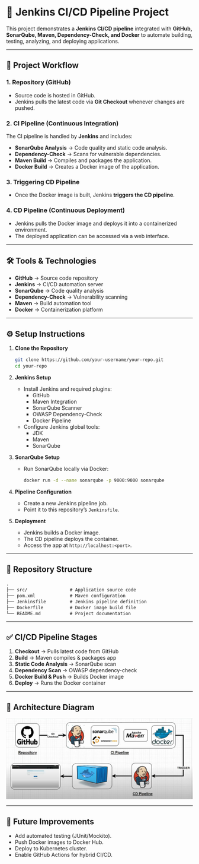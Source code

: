# 🚀 Jenkins CI/CD Pipeline Project  

This project demonstrates a **Jenkins CI/CD pipeline** integrated with **GitHub, SonarQube, Maven, Dependency-Check, and Docker** to automate building, testing, analyzing, and deploying applications.  

---

## 📌 Project Workflow  

### 1. **Repository (GitHub)**  
- Source code is hosted in GitHub.  
- Jenkins pulls the latest code via **Git Checkout** whenever changes are pushed.  

### 2. **CI Pipeline (Continuous Integration)**  
The CI pipeline is handled by **Jenkins** and includes:  
- **SonarQube Analysis** → Code quality and static code analysis.  
- **Dependency-Check** → Scans for vulnerable dependencies.  
- **Maven Build** → Compiles and packages the application.  
- **Docker Build** → Creates a Docker image of the application.  

### 3. **Triggering CD Pipeline**  
- Once the Docker image is built, Jenkins **triggers the CD pipeline**.  

### 4. **CD Pipeline (Continuous Deployment)**  
- Jenkins pulls the Docker image and deploys it into a containerized environment.  
- The deployed application can be accessed via a web interface.  

---

## 🛠️ Tools & Technologies  

- **GitHub** → Source code repository  
- **Jenkins** → CI/CD automation server  
- **SonarQube** → Code quality analysis  
- **Dependency-Check** → Vulnerability scanning  
- **Maven** → Build automation tool  
- **Docker** → Containerization platform  

---

## ⚙️ Setup Instructions  

1. **Clone the Repository**  
   ```bash
   git clone https://github.com/your-username/your-repo.git
   cd your-repo
   ```

2. **Jenkins Setup**  
   - Install Jenkins and required plugins:  
     - GitHub  
     - Maven Integration  
     - SonarQube Scanner  
     - OWASP Dependency-Check  
     - Docker Pipeline  
   - Configure Jenkins global tools:  
     - JDK  
     - Maven  
     - SonarQube  

3. **SonarQube Setup**  
   - Run SonarQube locally via Docker:  
     ```bash
     docker run -d --name sonarqube -p 9000:9000 sonarqube
     ```  

4. **Pipeline Configuration**  
   - Create a new Jenkins pipeline job.  
   - Point it to this repository’s `Jenkinsfile`.  

5. **Deployment**  
   - Jenkins builds a Docker image.  
   - The CD pipeline deploys the container.  
   - Access the app at `http://localhost:<port>`.  

---

## 📂 Repository Structure  

```
.
├── src/                # Application source code
├── pom.xml             # Maven configuration
├── Jenkinsfile         # Jenkins pipeline definition
├── Dockerfile          # Docker image build file
└── README.md           # Project documentation
```

---

## ✅ CI/CD Pipeline Stages  

1. **Checkout** → Pulls latest code from GitHub  
2. **Build** → Maven compiles & packages app  
3. **Static Code Analysis** → SonarQube scan  
4. **Dependency Scan** → OWASP dependency-check  
5. **Docker Build & Push** → Builds Docker image  
6. **Deploy** → Runs the Docker container  

---

## 📸 Architecture Diagram  

![Pipeline Diagram](./Screenshot%202025-09-25%20144441.png)  

---

## 🔮 Future Improvements  
- Add automated testing (JUnit/Mockito).  
- Push Docker images to Docker Hub.  
- Deploy to Kubernetes cluster.  
- Enable GitHub Actions for hybrid CI/CD.  

